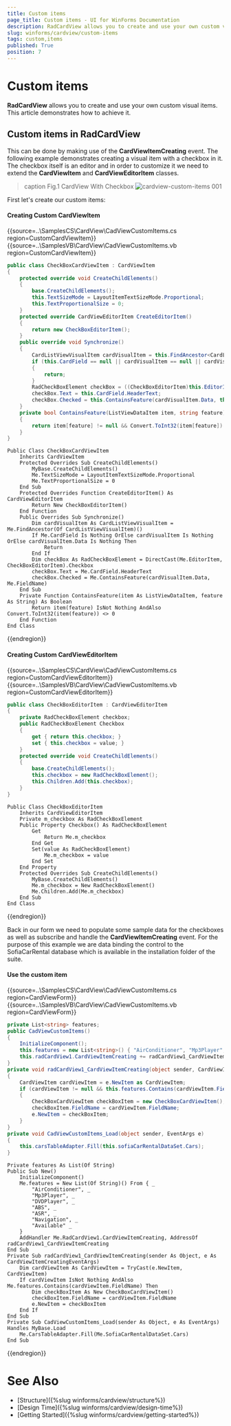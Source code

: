 ```yaml
---
title: Custom items
page_title: Custom items - UI for WinForms Documentation
description: RadCardView allows you to create and use your own custom visual items. This article demonstrates how to achieve it.
slug: winforms/cardview/custom-items
tags: custom,items
published: True
position: 7
---
```


# Custom items

__RadCardView__ allows you to create and use your own custom visual items. This article demonstrates how to achieve it.

## Custom items in RadCardView

This can be done by making use of the __CardViewItemCreating__ event. The following example demonstrates creating a visual item with a checkbox in it. The checkbox itself is an editor and in order to customize it we need to extend the __CardViewItem__ and __CardViewEditorItem__ classes.

>caption Fig.1 CardView With Checkbox
![cardview-custom-items 001](images/cardview-custom-items001.png)

First let's create our custom items:

#### Creating Custom CardViewItem

{{source=..\SamplesCS\CardView\CadViewCustomItems.cs region=CustomCardViewItem}} 
{{source=..\SamplesVB\CardView\CadViewCustomItems.vb region=CustomCardViewItem}}
````C#
public class CheckBoxCardViewItem : CardViewItem
{
    protected override void CreateChildElements()
    {
        base.CreateChildElements();
        this.TextSizeMode = LayoutItemTextSizeMode.Proportional;
        this.TextProportionalSize = 0;
    }
    protected override CardViewEditorItem CreateEditorItem()
    {
        return new CheckBoxEditorItem();
    }
    public override void Synchronize()
    {
        CardListViewVisualItem cardVisualItem = this.FindAncestor<CardListViewVisualItem>();
        if (this.CardField == null || cardVisualItem == null || cardVisualItem.Data == null)
        {
            return;
        }
        RadCheckBoxElement checkBox = ((CheckBoxEditorItem)this.EditorItem).Checkbox;
        checkBox.Text = this.CardField.HeaderText;
        checkBox.Checked = this.ContainsFeature(cardVisualItem.Data, this.FieldName);
    }
    private bool ContainsFeature(ListViewDataItem item, string feature)
    {
        return item[feature] != null && Convert.ToInt32(item[feature]) != 0;
    }
}

````
````VB.NET
Public Class CheckBoxCardViewItem
    Inherits CardViewItem
    Protected Overrides Sub CreateChildElements()
        MyBase.CreateChildElements()
        Me.TextSizeMode = LayoutItemTextSizeMode.Proportional
        Me.TextProportionalSize = 0
    End Sub
    Protected Overrides Function CreateEditorItem() As CardViewEditorItem
        Return New CheckBoxEditorItem()
    End Function
    Public Overrides Sub Synchronize()
        Dim cardVisualItem As CardListViewVisualItem = Me.FindAncestor(Of CardListViewVisualItem)()
        If Me.CardField Is Nothing OrElse cardVisualItem Is Nothing OrElse cardVisualItem.Data Is Nothing Then
            Return
        End If
        Dim checkBox As RadCheckBoxElement = DirectCast(Me.EditorItem, CheckBoxEditorItem).Checkbox
        checkBox.Text = Me.CardField.HeaderText
        checkBox.Checked = Me.ContainsFeature(cardVisualItem.Data, Me.FieldName)
    End Sub
    Private Function ContainsFeature(item As ListViewDataItem, feature As String) As Boolean
        Return item(feature) IsNot Nothing AndAlso Convert.ToInt32(item(feature)) <> 0
    End Function
End Class

```` 



{{endregion}}

#### Creating Custom CardViewEditorItem

{{source=..\SamplesCS\CardView\CadViewCustomItems.cs region=CustomCardViewEditorItem}} 
{{source=..\SamplesVB\CardView\CadViewCustomItems.vb region=CustomCardViewEditorItem}}
````C#
public class CheckBoxEditorItem : CardViewEditorItem
{
    private RadCheckBoxElement checkbox;
    public RadCheckBoxElement Checkbox
    {
        get { return this.checkbox; }
        set { this.checkbox = value; }
    }
    protected override void CreateChildElements()
    {
        base.CreateChildElements();
        this.checkbox = new RadCheckBoxElement();
        this.Children.Add(this.checkbox);
    }
}

````
````VB.NET
Public Class CheckBoxEditorItem
    Inherits CardViewEditorItem
    Private m_checkbox As RadCheckBoxElement
    Public Property Checkbox() As RadCheckBoxElement
        Get
            Return Me.m_checkbox
        End Get
        Set(value As RadCheckBoxElement)
            Me.m_checkbox = value
        End Set
    End Property
    Protected Overrides Sub CreateChildElements()
        MyBase.CreateChildElements()
        Me.m_checkbox = New RadCheckBoxElement()
        Me.Children.Add(Me.m_checkbox)
    End Sub
End Class

```` 



{{endregion}}

Back in our form we need to populate some sample data for the checkboxes as well as subscribe and handle the __CardViewItemCreating__ event. For the purpose of this example we are data binding the control to the SofiaCarRental database which is available in the installation folder of the suite.

#### Use the custom item

{{source=..\SamplesCS\CardView\CadViewCustomItems.cs region=CardViewForm}} 
{{source=..\SamplesVB\CardView\CadViewCustomItems.vb region=CardViewForm}}
````C#
private List<string> features;
public CadViewCustomItems()
{
    InitializeComponent();
    this.features = new List<string>() { "AirConditioner", "Mp3Player", "DVDPlayer", "ABS", "ASR", "Navigation", "Available" };
    this.radCardView1.CardViewItemCreating += radCardView1_CardViewItemCreating;
}
private void radCardView1_CardViewItemCreating(object sender, CardViewItemCreatingEventArgs e)
{
    CardViewItem cardViewItem = e.NewItem as CardViewItem;
    if (cardViewItem != null && this.features.Contains(cardViewItem.FieldName))
    {
        CheckBoxCardViewItem checkBoxItem = new CheckBoxCardViewItem();
        checkBoxItem.FieldName = cardViewItem.FieldName;
        e.NewItem = checkBoxItem;
    }
}
private void CadViewCustomItems_Load(object sender, EventArgs e)
{
    this.carsTableAdapter.Fill(this.sofiaCarRentalDataSet.Cars);
}

````
````VB.NET
Private features As List(Of String)
Public Sub New()
    InitializeComponent()
    Me.features = New List(Of String)() From { _
        "AirConditioner", _
        "Mp3Player", _
        "DVDPlayer", _
        "ABS", _
        "ASR", _
        "Navigation", _
        "Available" _
    }
    AddHandler Me.RadCardView1.CardViewItemCreating, AddressOf radCardView1_CardViewItemCreating
End Sub
Private Sub radCardView1_CardViewItemCreating(sender As Object, e As CardViewItemCreatingEventArgs)
    Dim cardViewItem As CardViewItem = TryCast(e.NewItem, CardViewItem)
    If cardViewItem IsNot Nothing AndAlso Me.features.Contains(cardViewItem.FieldName) Then
        Dim checkBoxItem As New CheckBoxCardViewItem()
        checkBoxItem.FieldName = cardViewItem.FieldName
        e.NewItem = checkBoxItem
    End If
End Sub
Private Sub CadViewCustomItems_Load(sender As Object, e As EventArgs) Handles MyBase.Load
    Me.CarsTableAdapter.Fill(Me.SofiaCarRentalDataSet.Cars)
End Sub

````



{{endregion}} 

# See Also

* [Structure]({%slug winforms/cardview/structure%})
* [Design Time]({%slug winforms/cardview/design-time%})
* [Getting Started]({%slug winforms/cardview/getting-started%})



